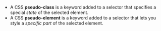 - A CSS **pseudo-class** is a keyword added to a selector that specifies a special *state* of the selected element.
- A CSS **pseudo-element** is a keyword added to a selector that lets you style a *specific part* of the selected element.